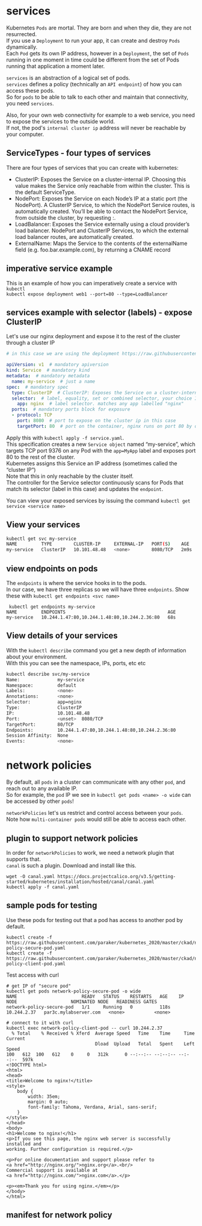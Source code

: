 # services
Kubernetes `Pods` are mortal. They are born and when they die, they are not resurrected.<br>
If you use a `Deployment` to run your app, it can create and destroy `Pods` dynamically.<br>
Each `Pod` gets its own IP address, however in a `Deployment`, the set of `Pods` running in one moment in time could be different from the set of Pods running that application a moment later.

`services` is an abstraction of a logical set of pods.<br>
`services` defines a policy (technically an `API endpoint`) of how you can access these pods.<br>
So for `pods` to be able to talk to each other and maintain that connectivity, you need `services`.<br>

Also, for your own web connectivity for example to a web service, you need to expose the services to the outside world.<br>
If not, the pod's `internal cluster ip` address will never be reachable by your computer.<br>

## ServiceTypes - four types of services
There are four types of services that you can create with kubernetes:
* ClusterIP: Exposes the Service on a cluster-internal IP. Choosing this value makes the Service only reachable from within the cluster. This is the default ServiceType.
* NodePort: Exposes the Service on each Node’s IP at a static port (the NodePort). A ClusterIP Service, to which the NodePort Service routes, is automatically created. You’ll be able to contact the NodePort Service, from outside the cluster, by requesting <NodeIP>:<NodePort>.
* LoadBalancer: Exposes the Service externally using a cloud provider’s load balancer. NodePort and ClusterIP Services, to which the external load balancer routes, are automatically created.
* ExternalName: Maps the Service to the contents of the externalName field (e.g. foo.bar.example.com), by returning a CNAME record 

## imperative service example
This is an example of how you can imperatively create a service with `kubectl`<br>
`kubectl expose deployment web1 --port=80 --type=LoadBalancer`

## services example with selector (labels) - expose ClusterIP
Let's use our nginx deployment and expose it to the rest of the cluster through a cluster IP
```yaml
# in this case we are using the deployment https://raw.githubusercontent.com/paraker/kubernetes_2020/master/ckad/deployments/my-nginx-deployment.yaml

apiVersion: v1  # mandatory apiversion
kind: Service  # mandatory kind
metadata:  # mandatory metadata
  name: my-service  # just a name
spec:  # mandatory spec
  type: ClusterIP  # ClusterIP: Exposes the Service on a cluster-internal IP. Choosing this value makes the Service only reachable from within the cluster. This is the default ServiceType.
  selector:  # label, equality, set or combined selector, your choice I believe
    app: nginx  # label selector. matches any app labelled "nginx"
  ports:  # mandatory ports block for exposure
  - protocol: TCP
    port: 8080  # port to expose on the cluster ip in this case
    targetPort: 80  # port on the container, nginx runs on port 80 by default. See this in kubectl describe pod <name>
```

Apply this with `kubectl apply -f service.yaml`.<br>
This specification creates a new `Service object` named “my-service”, which targets TCP port 9376 on any Pod with the `app=MyApp` label and exposes port 80 to the rest of the cluster.<br>
Kubernetes assigns this Service an IP address (sometimes called the “cluster IP”)<br>
Note that this in only reachable by the cluster itself.<br>
The controller for the Service selector continuously scans for Pods that match its selector (label in this case) and updates the `endpoint`.

You can view your exposed services by issuing the command `kubectl get service <service name>`

## View your services
```bash
kubectl get svc my-service 
NAME         TYPE        CLUSTER-IP     EXTERNAL-IP   PORT(S)    AGE
my-service   ClusterIP   10.101.48.48   <none>        8080/TCP   2m9s
```

## view endpoints on pods
The `endpoints` is where the service hooks in to the pods.<br>
In our case, we have three replicas so we will have three `endpoints`.
Show these with `kubectl get endpoints <svc name>`
```
 kubectl get endpoints my-service 
NAME         ENDPOINTS                                      AGE
my-service   10.244.1.47:80,10.244.1.48:80,10.244.2.36:80   68s
```

## View details of your services
With the `kubectl describe` command you get a new depth of information about your environment.<br>
With this you can see the namespace, IPs, ports, etc etc
```bash
kubectl describe svc/my-service
Name:              my-service
Namespace:         default
Labels:            <none>
Annotations:       <none>
Selector:          app=nginx
Type:              ClusterIP
IP:                10.101.48.48
Port:              <unset>  8080/TCP
TargetPort:        80/TCP
Endpoints:         10.244.1.47:80,10.244.1.48:80,10.244.2.36:80
Session Affinity:  None
Events:            <none>
```

# network policies
By default, all `pods` in a cluster can communicate with any other `pod`, and reach out to any available IP.<br>
So for example, the `pod` IP we see in `kubectl get pods <name> -o wide` can be accessed by other `pods`!<br>

`networkPolicies` let's us restrict and control access between your `pods`.<br>
Note how `multi-container pods` would still be able to access each other.<br>

## plugin to support network policies
In order for `networkPolicies` to work, we need a network plugin that supports that.<br>
`canal` is such a plugin. Download and install like this.
```
wget -O canal.yaml https://docs.projectcalico.org/v3.5/getting-started/kubernetes/installation/hosted/canal/canal.yaml
kubectl apply -f canal.yaml
```

## sample pods for testing
Use these pods for testing out that a pod has access to another pod by default.
```
kubectl create -f https://raw.githubusercontent.com/paraker/kubernetes_2020/master/ckad/networkpolicies/network-policy-secure-pod.yaml
kubectl create -f https://raw.githubusercontent.com/paraker/kubernetes_2020/master/ckad/networkpolicies/network-policy-client-pod.yaml
```

Test access with curl
```
# get IP of "secure pod"
kubectl get pods network-policy-secure-pod -o wide
NAME                        READY   STATUS    RESTARTS   AGE    IP            NODE                    NOMINATED NODE   READINESS GATES
network-policy-secure-pod   1/1     Running   0          118s   10.244.2.37   par3c.mylabserver.com   <none>           <none>

# connect to it with curl
kubectl exec network-policy-client-pod -- curl 10.244.2.37
  % Total    % Received % Xferd  Average Speed   Time    Time     Time  Current
                                 Dload  Upload   Total   Spent    Left  Speed
100   612  100   612    0     0   312k      0 --:--:-- --:--:-- --:--:--  597k
<!DOCTYPE html>
<html>
<head>
<title>Welcome to nginx!</title>
<style>
    body {
        width: 35em;
        margin: 0 auto;
        font-family: Tahoma, Verdana, Arial, sans-serif;
    }
</style>
</head>
<body>
<h1>Welcome to nginx!</h1>
<p>If you see this page, the nginx web server is successfully installed and
working. Further configuration is required.</p>

<p>For online documentation and support please refer to
<a href="http://nginx.org/">nginx.org</a>.<br/>
Commercial support is available at
<a href="http://nginx.com/">nginx.com</a>.</p>

<p><em>Thank you for using nginx.</em></p>
</body>
</html>
```

## manifest for network policy
```yaml

```